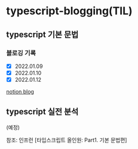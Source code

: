 # typescript-blogging(TIL)

## typescript 기본 문법
### 블로깅 기록
- [x] 2022.01.09
- [x] 2022.01.10
- [x] 2022.01.12

[notion blog](https://www.notion.so/TypeScript-2aea3500d87a43178a0b28732654cf00)

## typescript 실전 분석
(예정)

참조: 인프런 [타입스크립트 올인원: Part1. 기본 문법편]
